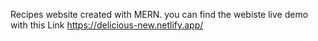 Recipes website created with MERN.
you can find the webiste live demo with this Link  https://delicious-new.netlify.app/
